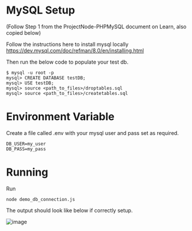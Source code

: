 # MySQL Setup

(Follow Step 1 from the ProjectNode-PHPMySQL document on Learn, also copied below)

Follow the instructions here to install mysql locally
https://dev.mysql.com/doc/refman/8.0/en/installing.html

Then run the below code to populate your test db.
```
$ mysql -u root -p
mysql> CREATE DATABASE testDB;
mysql> USE testDB;
mysql> source <path_to_files>/droptables.sql
mysql> source <path_to_files>/createtables.sql
```

# Environment Variable
Create a file called .env with your mysql user and pass set as required.
```
DB_USER=my_user
DB_PASS=my_pass
```

# Running
Run 
```
node demo_db_connection.js
```

The output should look like below if correctly setup.

![image](https://user-images.githubusercontent.com/30349597/119447857-812f2e00-bcfe-11eb-9953-af79d1efa8c0.png)

